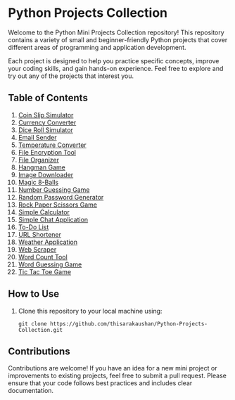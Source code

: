 # Python Projects Collection

Welcome to the Python Mini Projects Collection repository! This repository contains a variety of small and beginner-friendly Python projects that cover different areas of programming and application development.

Each project is designed to help you practice specific concepts, improve your coding skills, and gain hands-on experience. Feel free to explore and try out any of the projects that interest you.

## Table of Contents

1. [Coin Slip Simulator](https://github.com/thisarakaushan/Python-Projects-Collection/blob/main/Coin%20Flip%20Simulator.ipynb)
2. [Currency Converter](https://github.com/thisarakaushan/Python-Projects-Collection/blob/main/Currency%20Converter.ipynb)
3. [Dice Roll Simulator](https://github.com/thisarakaushan/Python-Projects-Collection/blob/main/Dice%20Roll%20Simulator.ipynb)
4. [Email Sender](https://github.com/thisarakaushan/Python-Projects-Collection/blob/main/Email%20Sender.ipynb)
5. [Temperature Converter](https://github.com/thisarakaushan/Python-Projects-Collection/blob/main/Fahrenheit%20to%20Celsius%20Converter.ipynb)
6. [File Encryption Tool](https://github.com/thisarakaushan/Python-Projects-Collection/blob/main/File%20Encryption%20Tool.ipynb)
7. [File Organizer](https://github.com/thisarakaushan/Python-Projects-Collection/blob/main/File%20Organizer.ipynb)
8. [Hangman Game](https://github.com/thisarakaushan/Python-Projects-Collection/blob/main/Hangman%20Game.ipynb)
9. [Image Downloader](https://github.com/thisarakaushan/Python-Projects-Collection/blob/main/Image%20Downloader.ipynb)
10. [Magic 8-Balls](https://github.com/thisarakaushan/Python-Projects-Collection/blob/main/Magic%208-Ball.ipynb)
11. [Number Guessing Game](https://github.com/thisarakaushan/Python-Projects-Collection/blob/main/Number%20Guessing%20Game.ipynb)
12. [Random Password Generator](https://github.com/thisarakaushan/Python-Projects-Collection/blob/main/Random%20Password%20Generator.ipynb)
13. [Rock Paper Scissors Game](https://github.com/thisarakaushan/Python-Projects-Collection/blob/main/Rock%20Paper%20Scissors.ipynb)
14. [Simple Calculator](https://github.com/thisarakaushan/Python-Projects-Collection/blob/main/Simple%20Calculator.ipynb)
15. [Simple Chat Application](https://github.com/thisarakaushan/Python-Projects-Collection/blob/main/Simple%20Chat%20Application.ipynb)
16. [To-Do List](https://github.com/thisarakaushan/Python-Projects-Collection/blob/main/To-do%20list%20application.ipynb)
17. [URL Shortener](https://github.com/thisarakaushan/Python-Projects-Collection/blob/main/URL%20Shortener.ipynb)
18. [Weather Application](https://github.com/thisarakaushan/Python-Projects-Collection/tree/main/Weather%20Application)
19. [Web Scraper](https://github.com/thisarakaushan/Python-Projects-Collection/tree/main/Web%20Scraper)
20. [Word Count Tool](https://github.com/thisarakaushan/Python-Projects-Collection/blob/main/Word%20Count%20Tool.ipynb)
21. [Word Guessing Game](https://github.com/thisarakaushan/Python-Projects-Collection/tree/main/Word%20Guessing%20Game)
22. [Tic  Tac Toe Game](https://github.com/thisarakaushan/Python-Projects-Collection/tree/main/Tic%20%20Tac%20Toe%20Game)


## How to Use

1. Clone this repository to your local machine using:

    ```git clone https://github.com/thisarakaushan/Python-Projects-Collection.git```

## Contributions

Contributions are welcome! If you have an idea for a new mini project or improvements to existing projects, feel free to submit a pull request. Please ensure that your code follows best practices and includes clear documentation.
